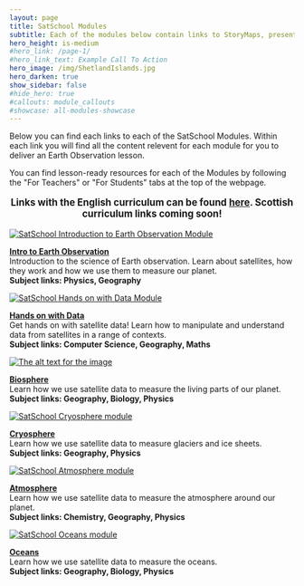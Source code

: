 ```yaml
---
layout: page
title: SatSchool Modules
subtitle: Each of the modules below contain links to StoryMaps, presentations, lesson plans, and activities
hero_height: is-medium
#hero_link: /page-1/
#hero_link_text: Example Call To Action
hero_image: /img/ShetlandIslands.jpg
hero_darken: true
show_sidebar: false
#hide_hero: true
#callouts: module_callouts
#showcase: all-modules-showcase
---
```


Below you can find each links to each of the SatSchool Modules. Within each link you will find all the content relevent for each module for you to deliver an Earth Observation lesson. 

You can find lesson-ready resources for each of the Modules by following the "For Teachers" or "For Students" tabs at the top of the webpage. 

<p style="text-align: center; font-size: larger; font-weight: bold;">Links with the English curriculum can be found <a href="/Modules/Curriculum">here</a>. Scottish curriculum links coming soon!
</p>
<div class="gallery">
  <!-- Gallery Item 1 -->
  <div class="gallery-item card">
    <a href="/Modules/Intro-to-EO/">
      <img src="/img/mod-logos/IntroToEO-07.png" alt="SatSchool Introduction to Earth Observation Module">
    </a>
    <div class="card-content">
      <p>
        <a href="/Modules/Intro-to-EO/"> <strong>Intro to Earth Observation</strong><br> </a>
        Introduction to the science of Earth observation. Learn about satellites, how they work and how we use them to measure our planet.<br>
        <strong>Subject links: Physics, Geography</strong>
      </p>
    </div>
  </div>

  <!-- Gallery Item 2 -->
  <div class="gallery-item card">
    <a href="/Modules/HandsOn/">
      <img src="/img/mod-logos/HandsOnWithData-07.png" alt="SatSchool Hands on with Data Module">
    </a>
    <div class="card-content">
      <p>
        <a href="/Modules/HandsOn/"><strong>Hands on with Data</strong><br></a>
        Get hands on with satellite data! Learn how to manipulate and understand data from satellites in a range of contexts.<br>
        <strong>Subject links: Computer Science, Geography, Maths</strong>
      </p>
    </div>
  </div>

  <!-- Gallery Item 3 -->
  <div class="gallery-item card">
    <a href="/Modules/Biosphere/">
      <img src="/img/mod-logos/Biosphere-07.png" alt="The alt text for the image">
    </a>
    <div class="card-content">
      <p>
        <a href="/Modules/Biosphere/"><strong>Biosphere</strong><br></a>
        Learn how we use satellite data to measure the living parts of our planet.<br>
        <strong>Subject links: Geography, Biology, Physics</strong>
      </p>
    </div>
  </div>

  <!-- Gallery Item 4 -->
  <div class="gallery-item card">
    <a href="/Modules/Cryosphere/">
      <img src="/img/mod-logos/Cryosphere-07.png" alt="SatSchool Cryosphere module">
    </a>
    <div class="card-content">
      <p>
        <a href="/Modules/Cryosphere/"><strong>Cryosphere</strong><br></a>
        Learn how we use satellite data to measure glaciers and ice sheets.<br>
        <strong>Subject links: Geography, Physics</strong>
      </p>
    </div>
  </div>

  <!-- Gallery Item 5 -->
  <div class="gallery-item card">
    <a href="/Modules/Atmosphere/">
      <img src="/img/mod-logos/Atmosphere-07.png" alt="SatSchool Atmosphere module">
    </a>
    <div class="card-content">
      <p>
        <a href="/Modules/Atmosphere/"><strong>Atmosphere</strong><br></a>
        Learn how we use satellite data to measure the atmosphere around our planet.<br>
        <strong>Subject links: Chemistry, Geography, Physics</strong>
      </p>
    </div>
  </div>

  <!-- Gallery Item 6 -->
  <div class="gallery-item card">
    <a href="/Modules/Oceans/">
      <img src="/img/mod-logos/Oceans-07.png" alt="SatSchool Oceans module">
    </a>
    <div class="card-content">
      <p>
        <a href="/Modules/Oceans/"><strong>Oceans</strong><br></a>
        Learn how we use satellite data to measure the oceans.<br>
        <strong>Subject links: Geography, Biology, Physics</strong>
      </p>
    </div>
  </div>
</div>
